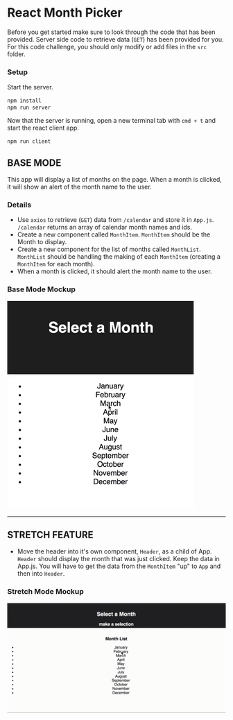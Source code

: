 # React Month Picker

Before you get started make sure to look through the code that has been provided. Server side code to retrieve data (`GET`) has been provided for you. For this code challenge, you should only modify or add files in the `src` folder.

### Setup

Start the server.

```
npm install
npm run server
```

Now that the server is running, open a new terminal tab with `cmd + t` and start the react client app.

```
npm run client
```

## BASE MODE

This app will display a list of months on the page. When a month is clicked, it will show an alert of the month name to the user.

### Details

- Use `axios` to retrieve (`GET`) data from `/calendar` and store it in `App.js`. `/calendar` returns an array of calendar month names and ids.
- Create a new component called `MonthItem`. `MonthItem` should be the Month to display.
- Create a new component for the list of months called `MonthList`. `MonthList` should be handling the making of each `MonthItem` (creating a `MonthItem` for each month).
- When a month is clicked, it should alert the month name to the user.


### Base Mode Mockup

![Base Mode Mockup](wireframes/base-solution.gif)

---

## STRETCH FEATURE

- Move the header into it's own component, `Header`, as a child of App. `Header` should display the month that was just clicked. Keep the data in App.js. You will have to get the data from the `MonthItem` "up" to `App` and then into `Header`.

### Stretch Mode Mockup

![Stretch Mode Mockup](wireframes/stretch-solution.gif)
